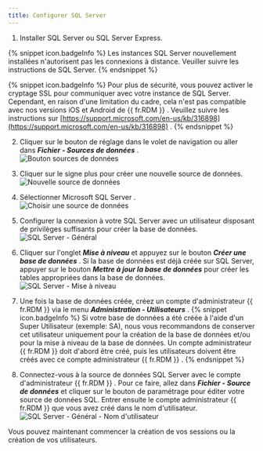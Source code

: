 ```yaml
---
title: Configurer SQL Server
---
```

1. Installer SQL Server ou SQL Server Express. 

{% snippet icon.badgeInfo %} 
Les instances SQL Server nouvellement installées n&apos;autorisent pas les connexions à distance. Veuiller suivre les instructions de SQL Server. 
{% endsnippet %}
 
{% snippet icon.badgeInfo %} 
Pour plus de sécurité, vous pouvez activer le cryptage SSL pour communiquer avec votre instance de SQL Server. Cependant, en raison d&apos;une limitation du cadre, cela n&apos;est pas compatible avec nos versions iOS et Android de {{ fr.RDM }} . Veuillez suivre les instructions sur [https://support.microsoft.com/en-us/kb/316898](https://support.microsoft.com/en-us/kb/316898) . 
{% endsnippet %}
 
2. Cliquer sur le bouton de réglage dans le volet de navigation ou aller dans ***Fichier - Sources de données*** .  
![Bouton sources de données](/img/fr/rdm/mac/clip4241.png) 
1. Cliquer sur le signe plus pour créer une nouvelle source de données.  
![Nouvelle source de données](/img/fr/rdm/mac/clip4243.png) 
1. Sélectionner Microsoft SQL Server .  
![Choisir une source de données](/img/fr/rdm/mac/RdmMac4020.png) 
1. Configurer la connexion à votre SQL Server avec un utilisateur disposant de privilèges suffisants pour créer la base de données.  
![SQL Server - Général](/img/fr/rdm/mac/clip4265.png) 
1. Cliquer sur l&apos;onglet ***Mise à niveau*** et appuyez sur le bouton ***Créer une base de données*** . Si la base de données est déjà créée sur SQL Server, appuyer sur le bouton ***Mettre à jour la base de données*** pour créer les tables appropriées dans la base de données.  
![SQL Server - Mise à niveau](/img/fr/rdm/mac/RdmMac4021.png) 
1. Une fois la base de données créée, créez un compte d&apos;administrateur {{ fr.RDM }} via le menu ***Administration - Utilisateurs*** . 
{% snippet icon.badgeInfo %} 
Si votre base de données a été créée à l&apos;aide d&apos;un Super Utilisateur (exemple: SA), nous vous recommandons de conserver cet utilisateur uniquement pour la création de la base de données et/ou pour la mise à niveau de la base de données. Un compte administrateur {{ fr.RDM }} doit d&apos;abord être créé, puis les utilisateurs doivent être créés avec ce compte administrateur {{ fr.RDM }} . 
{% endsnippet %}
 
8. Connectez-vous à la source de données SQL Server avec le compte d&apos;administrateur {{ fr.RDM }} . Pour ce faire, allez dans ***Fichier - Source de données*** et cliquer sur le bouton de paramétrage pour éditer votre source de données SQL. Entrer ensuite le compte administrateur {{ fr.RDM }} que vous avez créé dans le nom d&apos;utilisateur.  
![SQL  Server - Général - Nom d'utilisateur](/img/fr/rdm/mac/clip4265.png) 

Vous pouvez maintenant commencer la création de vos sessions ou la création de vos utilisateurs. 

